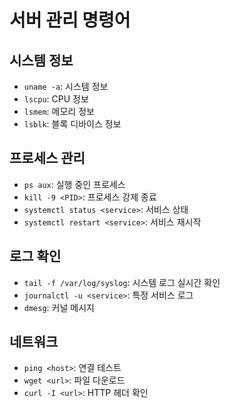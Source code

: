 # 서버 관리 명령어

## 시스템 정보
- `uname -a`: 시스템 정보
- `lscpu`: CPU 정보
- `lsmem`: 메모리 정보
- `lsblk`: 블록 디바이스 정보

## 프로세스 관리
- `ps aux`: 실행 중인 프로세스
- `kill -9 <PID>`: 프로세스 강제 종료
- `systemctl status <service>`: 서비스 상태
- `systemctl restart <service>`: 서비스 재시작

## 로그 확인
- `tail -f /var/log/syslog`: 시스템 로그 실시간 확인
- `journalctl -u <service>`: 특정 서비스 로그
- `dmesg`: 커널 메시지

## 네트워크
- `ping <host>`: 연결 테스트
- `wget <url>`: 파일 다운로드
- `curl -I <url>`: HTTP 헤더 확인
